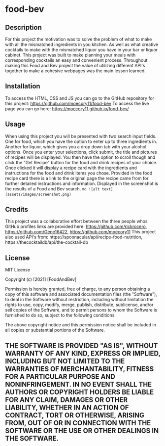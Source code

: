 # food-bev
## Description
For this project the motivation was to solve the problem of what to make with all the mismatched ingredients in you kitchen. As well as what creative cocktails to make with the mismatched liquor you have in your bar or liquor cabinet. This project was built to make planning your meals with corresponding cocktails an easy and convenient process. Throughout making this Food and Bev project the value of utilizing different API's togother to make a cohesive webpages was the main lesson learned.
## Installation
To access the HTML, CSS and JS you can go to the GitHub repository for this project:
https://github.com/moecory11/food-bev
To access the live page you can go here:
https://moecory11.github.io/food-bev/
## Usage
When using this project you will be presented with two search input fields. One for food, which you have the option to enter up to three ingredients in. Another for liquor, which gives you a drop down tab with your alcohol options. Once you enter your selections, click submit, the title and pictures of recipes will be displayed. You then have the option to scroll though and click the "Get Recipe" button for the food and drink recipes of your choice. Once clicked it will display a recipe card with the ingredients and instructions for the food and drink items you chose. Provided in the food recipe card there is a link to the original page the recipe came from for further detailed instructions and information. Displayed in the screenshot is the results of a Food and Bev search.
    ```md
    ![alt text](assets/images/screenshot.png)
    ```
## Credits
This project was a collaborative effort between the three people whos GitHub profiles links are provided here:
https://github.com/rickrocero,
https://github.com/Gene16422,
https://github.com/moecory11
This project also used API's from: 
https://spoonacular/api/recipe-food-nutrition,
https://thecocktaildb/api/the-cocktail-db
## License
MIT License

Copyright (c) [2021] [FoodAndBev]

Permission is hereby granted, free of charge, to any person obtaining a copy
of this software and associated documentation files (the "Software"), to deal
in the Software without restriction, including without limitation the rights
to use, copy, modify, merge, publish, distribute, sublicense, and/or sell
copies of the Software, and to permit persons to whom the Software is
furnished to do so, subject to the following conditions:

The above copyright notice and this permission notice shall be included in all
copies or substantial portions of the Software.

THE SOFTWARE IS PROVIDED "AS IS", WITHOUT WARRANTY OF ANY KIND, EXPRESS OR
IMPLIED, INCLUDING BUT NOT LIMITED TO THE WARRANTIES OF MERCHANTABILITY,
FITNESS FOR A PARTICULAR PURPOSE AND NONINFRINGEMENT. IN NO EVENT SHALL THE
AUTHORS OR COPYRIGHT HOLDERS BE LIABLE FOR ANY CLAIM, DAMAGES OR OTHER
LIABILITY, WHETHER IN AN ACTION OF CONTRACT, TORT OR OTHERWISE, ARISING FROM,
OUT OF OR IN CONNECTION WITH THE SOFTWARE OR THE USE OR OTHER DEALINGS IN THE
SOFTWARE.
---